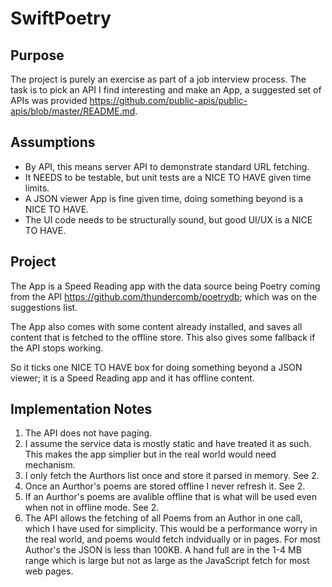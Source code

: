 # SwiftPoetry

## Purpose

The project is purely an exercise as part of a job interview process. The task is to pick an API I find interesting and make an App, a suggested set of APIs was provided https://github.com/public-apis/public-apis/blob/master/README.md.

## Assumptions

- By API, this means server API to demonstrate standard URL fetching.
- It NEEDS to be testable, but unit tests are a NICE TO HAVE given time limits.
- A JSON viewer App is fine given time, doing something beyond is a NICE TO HAVE.
- The UI code needs to be structurally sound, but good UI/UX is a NICE TO HAVE.

## Project

The App is a Speed Reading app with the data source being Poetry coming from the API https://github.com/thundercomb/poetrydb; which was on the suggestions list.

The App also comes with some content already installed, and saves all content that is fetched to the offline store. This also gives some fallback if the API stops working.

So it ticks one NICE TO HAVE box for doing something beyond a JSON viewer; it is a Speed Reading app and it has offline content.

## Implementation Notes

1. The API does not have paging.
2. I assume the service data is mostly static and have treated it as such. This makes the app simplier but in the real world would need mechanism.
3. I only fetch the Aurthors list once and store it parsed in memory. See 2.
4. Once an Aurthor's poems are stored offline I never refresh it. See 2.
5. If an Aurthor's poems are avalible offline that is what will be used even when not in offline mode. See 2.
6. The API allows the fetching of all Poems from an Author in one call, which I have used for simplicity. This would be a performance worry in the real world, and poems would fetch indvidually or in pages. For most Author's the JSON is less than 100KB. A hand full are in the 1-4 MB range which is large but not as large as the JavaScript fetch for most web pages.
